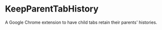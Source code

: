 KeepParentTabHistory
====================

A Google Chrome extension to have child tabs retain their parents' histories.
